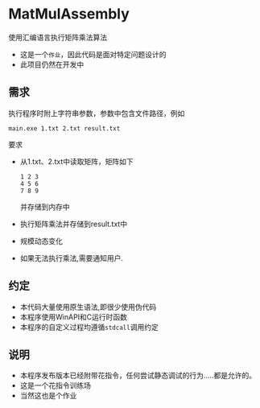 # MatMulAssembly

使用汇编语言执行矩阵乘法算法

* 这是一个`作业`，因此代码是面对特定问题设计的
* 此项目仍然在开发中

## 需求

执行程序时附上字符串参数，参数中包含文件路径，例如

```
main.exe 1.txt 2.txt result.txt
```

要求

* 从1.txt、2.txt中读取矩阵，矩阵如下

  ```
  1 2 3
  4 5 6
  7 8 9
  ```

  并存储到内存中

* 执行矩阵乘法并存储到result.txt中

* 规模动态变化

* 如果无法执行乘法,需要通知用户.

## 约定

* 本代码大量使用原生语法,即很少使用伪代码
* 本程序使用WinAPI和C运行时函数
* 本程序的自定义过程均遵循`stdcall`调用约定

## 说明

* 本程序发布版本已经附带花指令，任何尝试静态调试的行为.....都是允许的。
* 这是一个花指令训练场
* 当然这也是个作业
